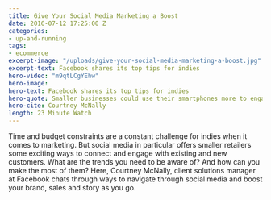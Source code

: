```yaml
---
title: Give Your Social Media Marketing a Boost 
date: 2016-07-12 17:25:00 Z
categories:
- up-and-running
tags:
- ecommerce
excerpt-image: "/uploads/give-your-social-media-marketing-a-boost.jpg"
excerpt-text: Facebook shares its top tips for indies
hero-video: "m9qtLCgYEhw"
hero-image:
hero-text: Facebook shares its top tips for indies
hero-quote: Smaller businesses could use their smartphones more to engage in more in-the-moment and one-to-one personal connections
hero-cite: Courtney McNally
length: 23 Minute Watch
---
```


Time and budget constraints are a constant challenge for indies when it comes to marketing. But social media in particular offers smaller retailers some exciting ways to connect and engage with existing and new customers. What are the trends you need to be aware of? And how can you make the most of them? Here, Courtney McNally, client solutions manager at Facebook chats through ways to navigate through social media and boost your brand, sales and story as you go. 





 
